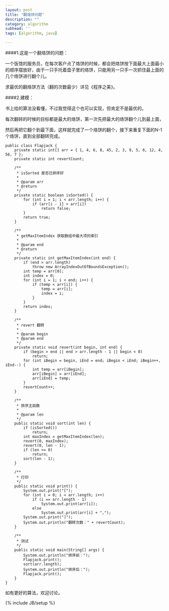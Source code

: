 ```yaml
---
layout: post
title: "翻烙饼问题"
description: ""
category: algorithm
subhead: ''
tags: [algorithm, java]

---
```


####1.这是一个翻烙饼的问题：

一个饭馆的服务员，在每次客户点了烙饼的时候，都会把烙饼按下面最大上面最小的顺序摆放好，由于一只手托着盘子里的烙饼，只能用另一只手一次抓住最上面的几个烙饼进行翻个儿。

求最优的翻烙饼方法（翻的次数最少）详见《程序之美》。

####2.建模：

书上给的算法没看懂，不过我觉得这个也可以实现，但肯定不是最优的。

每次翻转的时候的目标都是最大的烙饼，第一次先把最大的烙饼翻个儿到最上面，

然后再把它翻个到最下面，这样就完成了一个烙饼的翻个，接下来重复下面的N-1个烙饼，直到全部翻转完成。

    public class Flapjack {
        private static int[] arr = { 1, 4, 6, 8, 45, 2, 3, 9, 5, 6, 12, 4, 56, 7 };
        private static int revertCount;

        /**
         * isSorted 是否已排序好
         * 
         * @param arr
         * @return
         */
        private static boolean isSorted() {
            for (int i = 1; i < arr.length; i++) {
                if (arr[i - 1] > arr[i])
                    return false;
            }
            return true;
        }

        /**
         * getMaxItemIndex 获取数组中最大项的索引
         * 
         * @param end
         * @return
         */
        private static int getMaxItemIndex(int end) {
            if (end > arr.length)
                throw new ArrayIndexOutOfBoundsException();
            int temp = arr[0];
            int index = 0;
            for (int i = 1; i < end; i++) {
                if (temp < arr[i]) {
                    temp = arr[i];
                    index = i;
                }
            }
            return index;
        }

        /**
         * revert 翻转
         * 
         * @param begin
         * @param end
         */
        private static void revert(int begin, int end) {
            if (begin > end || end > arr.length - 1 || begin < 0)
                return;
            for (int iBegin = begin, iEnd = end; iBegin < iEnd; iBegin++, iEnd--) {
                int temp = arr[iBegin];
                arr[iBegin] = arr[iEnd];
                arr[iEnd] = temp;
            }
            revertCount++;
        }

        /**
         * 排序主函数
         * 
         * @param len
         */
        public static void sort(int len) {
            if (isSorted())
                return;
            int maxIndex = getMaxItemIndex(len);
            revert(0, maxIndex);
            revert(0, len - 1);
            if (len <= 0)
                return;
            sort(len - 1);
        }

        /**
         * 打印
         */
        public static void print() {
            System.out.print("[");
            for (int i = 0; i < arr.length; i++)
                if (i == arr.length - 1)
                    System.out.print(arr[i]);
                else
                    System.out.print(arr[i] + ",");
            System.out.print("]");
            System.out.println("翻转次数：" + revertCount);
        }

        /**
         * 测试
         */
        public static void main(String[] args) {
            System.out.println("排序前：");
            Flapjack.print();
            sort(arr.length);
            System.out.println("排序后：");
            Flapjack.print();
        }
    }

如有更好的算法，欢迎讨论。

{% include JB/setup %}